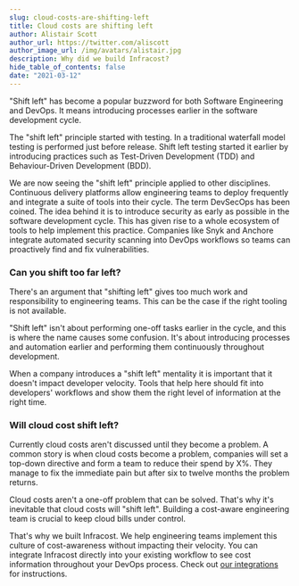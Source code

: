 ```yaml
---
slug: cloud-costs-are-shifting-left
title: Cloud costs are shifting left
author: Alistair Scott
author_url: https://twitter.com/aliscott
author_image_url: /img/avatars/alistair.jpg
description: Why did we build Infracost?
hide_table_of_contents: false
date: "2021-03-12"
---
```


"Shift left" has become a popular buzzword for both Software Engineering and DevOps. It means introducing processes earlier in the software development cycle.

<!--truncate-->

The "shift left" principle started with testing. In a traditional waterfall model testing is performed just before release. Shift left testing started it earlier by introducing practices such as Test-Driven Development (TDD) and Behaviour-Driven Development (BDD).


We are now seeing the "shift left" principle applied to other disciplines. Continuous delivery platforms allow engineering teams to deploy frequently and integrate a suite of tools into their cycle. The term DevSecOps has been coined. The idea behind it is to introduce security as early as possible in the software development cycle. This has given rise to a whole ecosystem of tools to help implement this practice. Companies like Snyk and Anchore integrate automated security scanning into DevOps workflows so teams can proactively find and fix vulnerabilities.

### Can you shift too far left?

There's an argument that "shifting left" gives too much work and responsibility to engineering teams. This can be the case if the right tooling is not available.

"Shift left" isn't about performing one-off tasks earlier in the cycle, and this is where the name causes some confusion. It's about introducing processes and automation earlier and performing them continuously throughout development.

When a company introduces a "shift left" mentality it is important that it doesn't impact developer velocity. Tools that help here should fit into developers' workflows and show them the right level of information at the right time.

### Will cloud cost shift left?

Currently cloud costs aren't discussed until they become a problem. A common story is when cloud costs become a problem, companies will set a top-down directive and form a team to reduce their spend by X%. They manage to fix the immediate pain but after six to twelve months the problem returns.

Cloud costs aren't a one-off problem that can be solved. That's why it's inevitable that cloud costs will "shift left". Building a cost-aware engineering team is crucial to keep cloud bills under control.

That's why we built Infracost. We help engineering teams implement this culture of cost-awareness without impacting their velocity. You can integrate Infracost directly into your existing workflow to see cost information throughout your DevOps process. Check out [our integrations](https://www.infracost.io/docs/integrations/cicd) for instructions.
